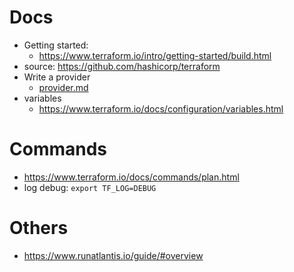 # Docs
* Getting started: 
  * https://www.terraform.io/intro/getting-started/build.html
* source: https://github.com/hashicorp/terraform
* Write a provider
  * [provider.md](provider.md)
* variables
  * https://www.terraform.io/docs/configuration/variables.html

# Commands
* https://www.terraform.io/docs/commands/plan.html
* log debug: ```export TF_LOG=DEBUG```
 
# Others
* https://www.runatlantis.io/guide/#overview
